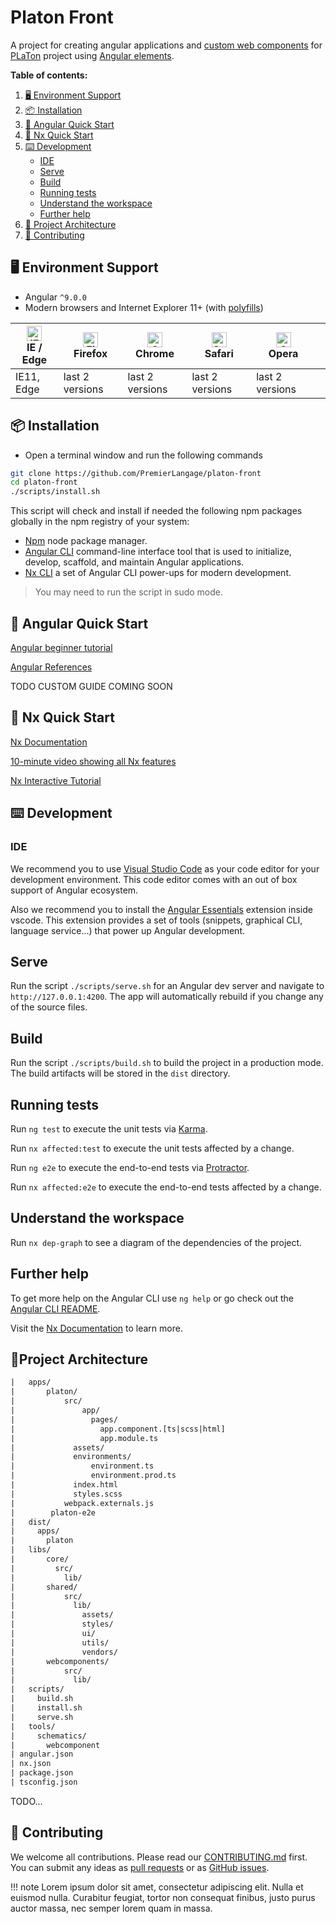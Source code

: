 # Platon Front

A project for creating angular applications and [custom web components](https://developer.mozilla.org/en/docs/Web/Web_Components) for [PLaTon](https://github.com/PremierLangage) project using [Angular elements](https://indepth.dev/web-components-with-angular-elements/).

**Table of contents:**

1. [🖥 Environment Support](#environements)
2. [📦 Installation](#installation)
3. [🚀 Angular Quick Start](#ng-quickstart)
4. [🚀 Nx Quick Start](#nx-quick-start)
5. [⌨️ Development](#development)
   - [IDE](#ide)
   - [Serve](#serve)
   - [Build](#build)
   - [Running tests](#tests)
   - [Understand the workspace](#workspace)
   - [Further help](#help)
6. [🔨 Project Architecture](#architecture)
7. [🤝 Contributing](#contributing)

## 🖥 Environment Support <a name="environements"></a>

- Angular `^9.0.0`
- Modern browsers and Internet Explorer 11+ (with [polyfills](https://angular.io/guide/browser-support))

| [<img src="https://raw.githubusercontent.com/alrra/browser-logos/master/src/edge/edge_48x48.png" alt="IE / Edge" width="24px" height="24px" />](http://godban.github.io/browsers-support-badges/)</br>IE / Edge | [<img src="https://raw.githubusercontent.com/alrra/browser-logos/master/src/firefox/firefox_48x48.png" alt="Firefox" width="24px" height="24px" />](http://godban.github.io/browsers-support-badges/)</br>Firefox | [<img src="https://raw.githubusercontent.com/alrra/browser-logos/master/src/chrome/chrome_48x48.png" alt="Chrome" width="24px" height="24px" />](http://godban.github.io/browsers-support-badges/)</br>Chrome | [<img src="https://raw.githubusercontent.com/alrra/browser-logos/master/src/safari/safari_48x48.png" alt="Safari" width="24px" height="24px" />](http://godban.github.io/browsers-support-badges/)</br>Safari | [<img src="https://raw.githubusercontent.com/alrra/browser-logos/master/src/opera/opera_48x48.png" alt="Opera" width="24px" height="24px" />](http://godban.github.io/browsers-support-badges/)</br>Opera | |
| --------- | --------- | --------- | --------- | --------- | --------- |
| IE11, Edge | last 2 versions | last 2 versions | last 2 versions | last 2 versions

## 📦 Installation <a name="installation"></a>

- Open a terminal window and run the following commands

```bash
git clone https://github.com/PremierLangage/platon-front
cd platon-front
./scripts/install.sh
```

 This script will check and install if needed the following npm packages globally in the npm registry of your system:

- [Npm](https://www.npmjs.com/get-npm) node package manager.
- [Angular CLI](https://cli.angular.io) command-line interface tool that is used to initialize, develop, scaffold, and maintain Angular applications.
- [Nx CLI](https://nx.dev/angular/cli/overview) a set of Angular CLI power-ups for modern development.

> You may need to run the script in sudo mode.

## 🚀 Angular Quick Start <a name="ng-quick-start"></a>

[Angular beginner tutorial](https://angular-templates.io/tutorials/about/learn-angular-from-scratch-step-by-step)

[Angular References](https://ngrefs.com)

TODO CUSTOM GUIDE COMING SOON

## 🚀 Nx Quick Start <a name="nx-quick-start"></a>

[Nx Documentation](https://nx.dev/angular)

[10-minute video showing all Nx features](https://nx.dev/angular/getting-started/what-is-nx)

[Nx Interactive Tutorial](https://nx.dev/angular/tutorial/01-create-application)

## ⌨️ Development <a name="development"></a>

### IDE  <a name="ide"></a>

We recommend you to use [Visual Studio Code](https://code.visualstudio.com/) as your code editor for your development environment.
This code editor comes with an out of box support of Angular ecosystem.

Also we recommend you to install the [Angular Essentials](https://marketplace.visualstudio.com/items?itemName=johnpapa.angular-essentials) extension inside vscode.
This extension provides a set of tools (snippets, graphical CLI, language service...) that power up Angular development.

## Serve <a name="serve"></a>

Run the script `./scripts/serve.sh` for an Angular dev server and navigate to `http://127.0.0.1:4200`. The app will automatically rebuild if you change any of the source files.

## Build <a name="build"></a>

Run the script `./scripts/build.sh` to build the project in a production mode. The build artifacts will be stored in the `dist` directory.

## Running tests <a name="tests"></a>

Run `ng test` to execute the unit tests via [Karma](https://karma-runner.github.io).

Run `nx affected:test` to execute the unit tests affected by a change.

Run `ng e2e` to execute the end-to-end tests via [Protractor](http://www.protractortest.org/).

Run `nx affected:e2e` to execute the end-to-end tests affected by a change.

## Understand the workspace <a name="workspace"></a>

Run `nx dep-graph` to see a diagram of the dependencies of the project.

## Further help <a name="help"></a>

To get more help on the Angular CLI use `ng help` or go check out the [Angular CLI README](https://github.com/angular/angular-cli/blob/master/README.md).

Visit the [Nx Documentation](https://nx.dev/angular) to learn more.

## 🔨Project Architecture <a name="architecture"></a>

```txt
|   apps/
|       platon/
|           src/
|               app/
|                 pages/
|                   app.component.[ts|scss|html]
|                   app.module.ts
|             assets/
|             environments/
|                 environment.ts
|                 environment.prod.ts
|             index.html
|             styles.scss
|           webpack.externals.js
|        platon-e2e
|   dist/
|     apps/
|       platon
|   libs/
|       core/
|         src/
|           lib/
|       shared/
|           src/
|             lib/
|               assets/
|               styles/
|               ui/
|               utils/
|               vendors/
|       webcomponents/
|           src/
|             lib/
|   scripts/
|     build.sh
|     install.sh
|     serve.sh
|   tools/
|     schematics/
|       webcomponent
| angular.json
| nx.json
| package.json
| tsconfig.json
```

TODO...

## 🤝 Contributing <a name="contributing"></a>

We welcome all contributions. Please read our [CONTRIBUTING.md](https://github.com/PremierLangage/platon-front/blob/master/CONTRIBUTING.md) first. You can submit any ideas as [pull requests](https://github.com/PremierLangage/platon-front/pulls) or as [GitHub issues](PremierLangage/platon-front/issues).

!!! note
    Lorem ipsum dolor sit amet, consectetur adipiscing elit. Nulla et euismod
    nulla. Curabitur feugiat, tortor non consequat finibus, justo purus auctor
    massa, nec semper lorem quam in massa.
